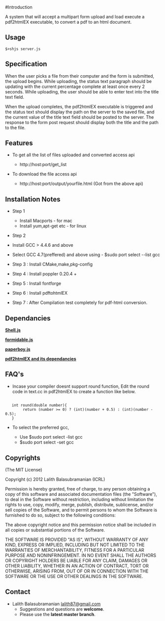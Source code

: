 #Introduction

A system that will accept a multipart form upload and load execute a pdf2htmlEX executable, 
to convert a pdf to an html document.


## Usage

    $>shjs server.js

## Specification

When the user picks a file from their computer and the form is submitted, the
upload begins. While uploading, the status text paragraph should be updating
with the current percentage complete at least once every 2 seconds. While
uploading, the user should be able to enter text into the title text field.

When the upload completes, the pdf2htmlEX executable is triggered and
the status text should display the path on the server to the saved file, 
and the current value of the title text field should be posted to the server. 
The response to the form post request should display both the title and the path 
to the file.

## Features

* To get all the list of files uploaded and converted access api
  * http://host:port/get_list

* To download the file access api
  * http://host:port/output/yourfile.html (Got from the above api) 

## Installation Notes

* Step 1 
	* Install Macports		-	for mac 
	* Install yum,apt-get etc 	-	for linux	   
* Step 2 	
 *  Install GCC > 4.4.6 and above
 *  Select GCC 4.7(preffered)  and above using	 - $sudo port select --list gcc
                                                 
* Step 3 : Install CMake,make,pkg-config
* Step 4 : Install poppler 0.20.4 +
* Step 5 : Install fontforge
* Step 6 : Install pdftohtmlEX		
* Step 7 : After Compilation test completely for pdf-html conversion.


## Dependancies

[**Shell.js**](https://github.com/arturadib/shelljs)

[**formidable.js**](https://github.com/felixge/node-formidable)

[**paperboy.js**](https://github.com/felixge/node-paperboy)

[**pdf2htmlEX and its dependancies**](https://github.com/coolwanglu/pdf2htmlEX)


## FAQ's

* Incase your compiler doesnt support round function, Edit the round code in text.cc in pdf2htmlEX to create a function like below.

##

       int round(double number){
         	return (number >= 0) ? (int)(number + 0.5) : (int)(number - 0.5);
       }

* To select the preferred gcc,

  * Use $sudo port select -list gcc
  * $sudo port select -set gcc

## Copyrights

(The MIT License)

Copyright (c) 2012 Lalith Balasubramanian (ICRL)

Permission is hereby granted, free of charge, to any person obtaining a copy
of this software and associated documentation files (the "Software"), to deal
in the Software without restriction, including without limitation the rights
to use, copy, modify, merge, publish, distribute, sublicense, and/or sell
copies of the Software, and to permit persons to whom the Software is
furnished to do so, subject to the following conditions:

The above copyright notice and this permission notice shall be included in
all copies or substantial portions of the Software.

THE SOFTWARE IS PROVIDED "AS IS", WITHOUT WARRANTY OF ANY KIND, EXPRESS OR
IMPLIED, INCLUDING BUT NOT LIMITED TO THE WARRANTIES OF MERCHANTABILITY,
FITNESS FOR A PARTICULAR PURPOSE AND NONINFRINGEMENT. IN NO EVENT SHALL THE
AUTHORS OR COPYRIGHT HOLDERS BE LIABLE FOR ANY CLAIM, DAMAGES OR OTHER
LIABILITY, WHETHER IN AN ACTION OF CONTRACT, TORT OR OTHERWISE, ARISING FROM,
OUT OF OR IN CONNECTION WITH THE SOFTWARE OR THE USE OR OTHER DEALINGS IN
THE SOFTWARE.

## Contact

* Lalith Balasubramanian <lalith87@gmail.com>
  * Suggestions and questions are **welcome**. 
  * Please use the **latest master branch**.